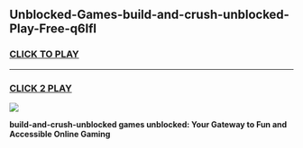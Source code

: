 
## Unblocked-Games-build-and-crush-unblocked-Play-Free-q6lfl
<h3>
<a href="https://premium76.site?title=build-and-crush-unblocked&ref=20M">CLICK TO PLAY</a></h3>
<hr>

<h3>
<a href="https://premium76.site?title=build-and-crush-unblocked&ref=20M">CLICK 2 PLAY</a>
  
</h3>

<a href="https://premium76.site?title=build-and-crush-unblocked&ref=19M"><img src="https://clearcache.store/games.png"></a>


**build-and-crush-unblocked games unblocked: Your Gateway to Fun and Accessible Online Gaming**
